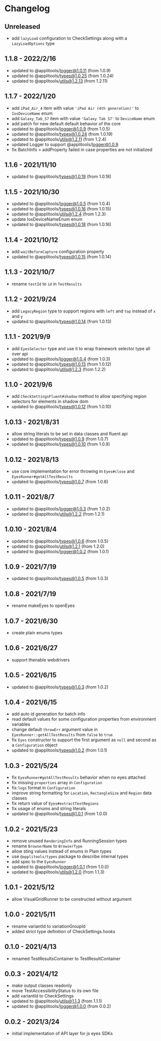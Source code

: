 # Changelog

## Unreleased

- add `lazyLoad` configuration to CheckSettings along with a `LazyLoadOptions` type

## 1.1.8 - 2022/2/16

- updated to @applitools/logger@1.0.11 (from 1.0.9)
- updated to @applitools/types@1.0.25 (from 1.0.24)
- updated to @applitools/utils@1.2.13 (from 1.2.11)

## 1.1.7 - 2022/1/20

- add `iPad_Air_4` item with value `'iPad Air (4th generation)'` to `IosDeviceName` enum
- add `Galaxy_Tab_S7` item with value `'Galaxy Tab S7'` to `DeviceName` enum
- add patch for new default default behavior of the core
- updated to @applitools/logger@1.0.9 (from 1.0.5)
- updated to @applitools/types@1.0.24 (from 1.0.19)
- updated to @applitools/utils@1.2.11 (from 1.2.4)
- updated Logger to support @applitools/logger@1.0.9
- fix BatchInfo > addProperty failed in case properties are not initialized

## 1.1.6 - 2021/11/10

- updated to @applitools/types@1.0.19 (from 1.0.18)

## 1.1.5 - 2021/10/30

- updated to @applitools/logger@1.0.5 (from 1.0.4)
- updated to @applitools/types@1.0.16 (from 1.0.15)
- updated to @applitools/utils@1.2.4 (from 1.2.3)
- update IosDeviceNameEnum enum
- updated to @applitools/types@1.0.18 (from 1.0.16)

## 1.1.4 - 2021/10/12

- add `waitBeforeCapture` configuration property
- updated to @applitools/types@1.0.15 (from 1.0.14)

## 1.1.3 - 2021/10/7

- rename `testId` to `id` in `TestResults`

## 1.1.2 - 2021/9/24

- add `LegacyRegion` type to support regions with `left` and `top` instead of `x` and `y`
- updated to @applitools/types@1.0.14 (from 1.0.13)

## 1.1.1 - 2021/9/9

- add `EyesSelector` type and use it to wrap framework selector type all over api
- updated to @applitools/logger@1.0.4 (from 1.0.3)
- updated to @applitools/types@1.0.13 (from 1.0.12)
- updated to @applitools/utils@1.2.3 (from 1.2.2)

## 1.1.0 - 2021/9/6

- add `CheckSettingsFluent#shadow` method to allow specifying region selectors for elements in shadow dom
- updated to @applitools/types@1.0.12 (from 1.0.10)

## 1.0.13 - 2021/8/31

- allow string literals to be set in data classes and fluent api
- updated to @applitools/types@1.0.9 (from 1.0.7)
- updated to @applitools/types@1.0.10 (from 1.0.9)

## 1.0.12 - 2021/8/13

- use core implementation for error throwing in `Eyes#close` and `EyesRunner#getAllTestResults`
- updated to @applitools/types@1.0.7 (from 1.0.6)

## 1.0.11 - 2021/8/7

- updated to @applitools/logger@1.0.3 (from 1.0.2)
- updated to @applitools/utils@1.2.2 (from 1.2.1)

## 1.0.10 - 2021/8/4

- updated to @applitools/types@1.0.6 (from 1.0.5)
- updated to @applitools/utils@1.2.1 (from 1.2.0)
- updated to @applitools/logger@1.0.2 (from 1.0.1)

## 1.0.9 - 2021/7/19

- updated to @applitools/types@1.0.5 (from 1.0.3)

## 1.0.8 - 2021/7/19

- rename makeEyes to openEyes

## 1.0.7 - 2021/6/30

- create plain enums types

## 1.0.6 - 2021/6/27

- support thenable webdrivers

## 1.0.5 - 2021/6/15

- updated to @applitools/types@1.0.3 (from 1.0.2)

## 1.0.4 - 2021/6/15

- add auto id generation for batch info
- read default values for some configuration properties from environment variables
- change default `throwErr` argument value in `EyesRunner::getAllTestResults` from `false` to `true`
- fix `Eyes` constructor to support the first argument as `null` and second as a `Configuration` object
- updated to @applitools/types@1.0.2 (from 1.0.1)

## 1.0.3 - 2021/5/24

- fix `EyesRunner#getAllTestResults` behavior when no eyes attached
- fix missing `properties` array in `Configuration`
- fix `logs` format in `Configuration`
- improve string formatting for `Location`, `RectangleSize` and `Region` data classes
- fix return value of `Eyes#extractTextRegions`
- fix usage of enums and string literals
- updated to @applitools/types@1.0.1 (from 1.0.0)

## 1.0.2 - 2021/5/23

- remove unused `RenderingInfo` and RunningSession types
- rename `BrowserName` to `BrowserType`
- allow sting values instead of enums in Plain types
- use `@applitools/types` package to describe internal types
- add spec to the `EyesRunner`
- updated to @applitools/logger@1.0.1 (from 1.0.0)
- updated to @applitools/utils@1.2.0 (from 1.1.3)

## 1.0.1 - 2021/5/12

- allow VisualGridRunner to be constructed without argument

## 1.0.0 - 2021/5/11

- rename variantId to variationGroupId
- added strict type definition of CheckSettings.hooks

## 0.1.0 - 2021/4/13

- renamed TestResultsContainer to TestResultContainer

## 0.0.3 - 2021/4/12

- make output classes readonly
- move TestAccessibilityStatus to its own file
- add variantId to CheckSettings
- updated to @applitools/utils@1.1.3 (from 1.1.1)
- updated to @applitools/logger@1.0.0 (from 0.0.2)

## 0.0.2 - 2021/3/24

- initial implementation of API layer for js eyes SDKs
